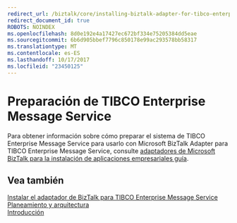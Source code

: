 ```yaml
---
redirect_url: /biztalk/core/installing-biztalk-adapter-for-tibco-enterprise-message-service
redirect_document_id: true
ROBOTS: NOINDEX
ms.openlocfilehash: 8d0e192e4a17427ec672bf334e75205384dd5eae
ms.sourcegitcommit: 6b6d905bbef7796c850178e99ac293578bb58317
ms.translationtype: MT
ms.contentlocale: es-ES
ms.lasthandoff: 10/17/2017
ms.locfileid: "23450125"
---
```

# <a name="preparing-tibco-enterprise-message-service"></a>Preparación de TIBCO Enterprise Message Service
Para obtener información sobre cómo preparar el sistema de TIBCO Enterprise Message Service para usarlo con Microsoft BizTalk Adapter para TIBCO Enterprise Message Service, consulte [adaptadores de Microsoft BizTalk para la instalación de aplicaciones empresariales guía](../adapters-and-accelerators/install-configure-biztalk-adapters-enterprise-applications.md).  
  
## <a name="see-also"></a>Vea también  
 [Instalar el adaptador de BizTalk para TIBCO Enterprise Message Service](../core/installing-biztalk-adapter-for-tibco-enterprise-message-service.md)   
 [Planeamiento y arquitectura](../core/planning-and-architecture16.md)   
 [Introducción](../core/getting-started-with-biztalk-adapter-for-tibco-enterprise-message-service.md)